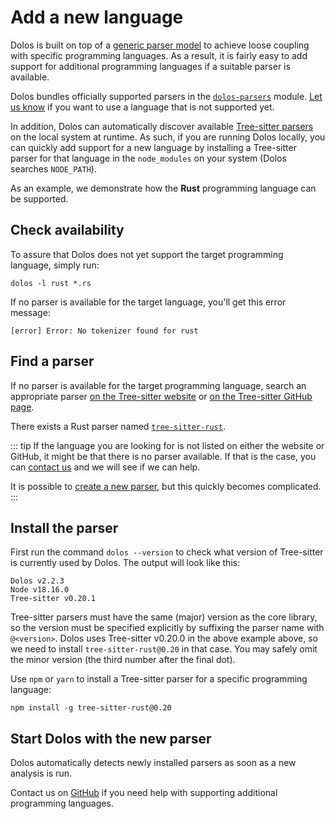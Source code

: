 # Add a new language

Dolos is built on top of a [generic parser model](/about/languages.md) to achieve loose coupling with specific programming languages. 
As a result, it is fairly easy to add support for additional programming languages if a suitable parser is available.

Dolos bundles officially supported parsers in the [`dolos-parsers`](https://www.npmjs.com/package/@dodona/dolos-parsers) module.
[Let us know](https://github.com/dodona-edu/dolos/issues/1029) if you want to use a language that is not supported yet.

In addition, Dolos can automatically discover available [Tree-sitter parsers](https://tree-sitter.github.io/tree-sitter/) on the local system at runtime.
As such, if you are running Dolos locally, you can quickly add support for a new language by installing a Tree-sitter parser for that language in the `node_modules` on your system (Dolos searches `NODE_PATH`).

As an example, we demonstrate how the **Rust** programming language can be supported.

## Check availability

To assure that Dolos does not yet support the target programming language, simply run:

```shell
dolos -l rust *.rs
```

If no parser is available for the target language, you'll get this error message:

```
[error] Error: No tokenizer found for rust
```

## Find a parser

If no parser is available for the target programming language, 
search an appropriate parser [on the Tree-sitter website](https://tree-sitter.github.io/tree-sitter/#available-parsers)
or [on the Tree-sitter GitHub page](https://github.com/tree-sitter).

There exists a Rust parser named [`tree-sitter-rust`](https://github.com/tree-sitter/tree-sitter-rust).

::: tip
If the language you are looking for is not listed on either the website or GitHub, it might be that there is no parser available.
If that is the case, you can [contact us](/about/contact) and we will see if we can help.

It is possible to [create a new parser](https://tree-sitter.github.io/tree-sitter/creating-parsers), but this quickly becomes complicated.
:::

## Install the parser

First run the command `dolos --version` to check what version of Tree-sitter is currently used by Dolos.
The output will look like this:

```
Dolos v2.2.3
Node v18.16.0
Tree-sitter v0.20.1
```

Tree-sitter parsers must have the same (major) version as the core library,
so the version must be specified explicitly by suffixing the parser name with `@<version>`.
Dolos uses Tree-sitter v0.20.0 in the above example above,
so we need to install `tree-sitter-rust@0.20` in that case.
You may safely omit the minor version (the third number after the final dot).

Use `npm` or `yarn` to install a Tree-sitter parser for a specific programming language:

```shell
npm install -g tree-sitter-rust@0.20
```

## Start Dolos with the new parser

Dolos automatically detects newly installed parsers as soon as a new analysis is run.

Contact us on [GitHub](https://github.com/dodona-edu/dolos/issues/1029) if you need help with supporting additional programming languages.
